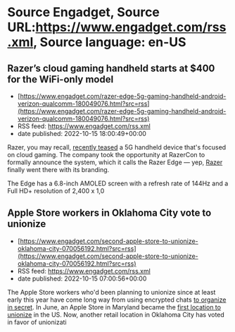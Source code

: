 # Source Engadget, Source URL:https://www.engadget.com/rss.xml, Source language: en-US

## Razer’s cloud gaming handheld starts at $400 for the WiFi-only model
 - [https://www.engadget.com/razer-edge-5g-gaming-handheld-android-verizon-qualcomm-180049076.html?src=rss](https://www.engadget.com/razer-edge-5g-gaming-handheld-android-verizon-qualcomm-180049076.html?src=rss)
 - RSS feed: https://www.engadget.com/rss.xml
 - date published: 2022-10-15 18:00:49+00:00

<p>Razer, you may recall, <a href="https://www.engadget.com/razer-5g-edge-verizon-teaser-221403698.html">recently teased</a> a 5G handheld device that's focused on cloud gaming. The company took the opportunity at RazerCon to formally announce the system, which it calls the Razer Edge — yep, <a href="https://www.engadget.com/tag/razer/">Razer</a> finally went there with its branding.</p><p>The Edge has a 6.8-inch AMOLED screen with a refresh rate of 144Hz and a Full HD+ resolution of 2,400 x 1,0

## Apple Store workers in Oklahoma City vote to unionize
 - [https://www.engadget.com/second-apple-store-to-unionize-oklahoma-city-070056192.html?src=rss](https://www.engadget.com/second-apple-store-to-unionize-oklahoma-city-070056192.html?src=rss)
 - RSS feed: https://www.engadget.com/rss.xml
 - date published: 2022-10-15 07:00:56+00:00

<p>The Apple Store workers who'd been planning to unionize since at least early this year have come long way from using encrypted chats <a href="https://www.engadget.com/apple-store-employee-union-plans-230050218.html">to organize in secret</a>. In June, an Apple Store in Maryland became the <a href="https://www.engadget.com/apple-store-employees-maryland-vpote-004055231.html">first location to unionize</a> in the US. Now, another retail location in Oklahoma City has voted in favor of unionizati
